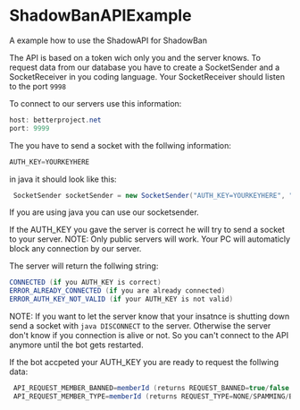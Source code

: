 # ShadowBanAPIExample
A example how to use the ShadowAPI for ShadowBan

The API is based on a token wich only you and the server knows.
To request data from our database you have to create a SocketSender and a SocketReceiver in you coding language.
Your SocketReceiver should listen to the port ```9998```

To connect to our servers use this information:
```java
host: betterproject.net
port: 9999
```

The you have to send a socket with the follwing information:
```java
AUTH_KEY=YOURKEYHERE
```
in java it should look like this:
```java
 SocketSender socketSender = new SocketSender("AUTH_KEY=YOURKEYHERE", "betterproject.net", 9999);
```
If you are using java you can use our socketsender.


If the AUTH_KEY you gave the server is correct he will try to send a socket to your server.
NOTE: Only public servers will work. Your PC will automaticly block any connection by our server.

The server will return the follwing string:
```java
CONNECTED (if you AUTH_KEY is correct)
ERROR_ALREADY_CONNECTED (if you are already connected)
ERROR_AUTH_KEY_NOT_VALID (if your AUTH_KEY is not valid)
```

NOTE: If you want to let the server know that your insatnce is shutting down send a socket with ```java DISCONNECT``` to the server.
Otherwise the server don't know if you connection is alive or not. So you can't connect to the API anymore until the bot gets restarted.

If the bot accpeted your AUTH_KEY you are ready to request the follwing data:
```java
 API_REQUEST_MEMBER_BANNED=memberId (returns REQUEST_BANNED=true/false. You have to split the string after the = symbol to get a boolean)
 API_REQUEST_MEMBER_TYPE=memberId (returns REQUEST_TYPE=NONE/SPAMMING/BULLYING/RAIDING. You alos have to split it to get a string with the type)
```
